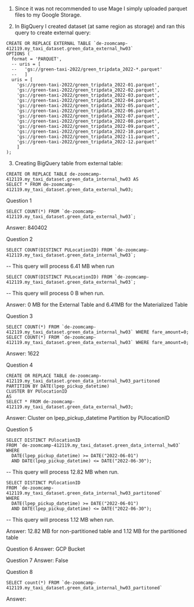 1) Since it was not recommended to use Mage I simply uploaded parquet files to my Google Storage.


2) In BigQuery I created dataset (at same region as storage) and ran this query to create external query:
```
CREATE OR REPLACE EXTERNAL TABLE `de-zoomcamp-412119.my_taxi_dataset.green_data_external_hw03`
OPTIONS (
  format = 'PARQUET',
  -- uris = [
  --   'gs://green-taxi-2022/green_tripdata_2022-*.parquet'
  --   ]
  uris = [
    'gs://green-taxi-2022/green_tripdata_2022-01.parquet', 
    'gs://green-taxi-2022/green_tripdata_2022-02.parquet',
    'gs://green-taxi-2022/green_tripdata_2022-03.parquet',
    'gs://green-taxi-2022/green_tripdata_2022-04.parquet',
    'gs://green-taxi-2022/green_tripdata_2022-05.parquet',
    'gs://green-taxi-2022/green_tripdata_2022-06.parquet',
    'gs://green-taxi-2022/green_tripdata_2022-07.parquet',
    'gs://green-taxi-2022/green_tripdata_2022-08.parquet',
    'gs://green-taxi-2022/green_tripdata_2022-09.parquet',
    'gs://green-taxi-2022/green_tripdata_2022-10.parquet',
    'gs://green-taxi-2022/green_tripdata_2022-11.parquet',
    'gs://green-taxi-2022/green_tripdata_2022-12.parquet'
    ]
);
```

3) Creating BigQuery table from external table:
```
CREATE OR REPLACE TABLE de-zoomcamp-412119.my_taxi_dataset.green_data_internal_hw03 AS 
SELECT * FROM de-zoomcamp-412119.my_taxi_dataset.green_data_external_hw03;
```


Question 1
```
SELECT COUNT(*) FROM `de-zoomcamp-412119.my_taxi_dataset.green_data_external_hw03`;
```
Answer: 840402


Question 2
```
SELECT COUNT(DISTINCT PULocationID) FROM `de-zoomcamp-412119.my_taxi_dataset.green_data_internal_hw03`;
```
-- This query will process 6.41 MB when run
```
SELECT COUNT(DISTINCT PULocationID) FROM `de-zoomcamp-412119.my_taxi_dataset.green_data_external_hw03`;
```
-- This query will process 0 B when run.

Answer: 0 MB for the External Table and 6.41MB for the Materialized Table


Question 3
```
SELECT COUNT(*) FROM `de-zoomcamp-412119.my_taxi_dataset.green_data_internal_hw03` WHERE fare_amount=0;
SELECT COUNT(*) FROM `de-zoomcamp-412119.my_taxi_dataset.green_data_external_hw03` WHERE fare_amount=0;
```
Answer: 1622


Question 4
```
CREATE OR REPLACE TABLE de-zoomcamp-412119.my_taxi_dataset.green_data_internal_hw03_partitoned 
PARTITION BY DATE(lpep_pickup_datetime)
CLUSTER BY PUlocationID
AS
SELECT * FROM de-zoomcamp-412119.my_taxi_dataset.green_data_external_hw03;
```
Answer: Cluster on lpep_pickup_datetime Partition by PUlocationID


Question 5
```
SELECT DISTINCT PUlocationID
FROM `de-zoomcamp-412119.my_taxi_dataset.green_data_internal_hw03`
WHERE
  DATE(lpep_pickup_datetime) >= DATE("2022-06-01")
  AND DATE(lpep_pickup_datetime) <= DATE("2022-06-30");
```
-- This query will process 12.82 MB when run.
```
SELECT DISTINCT PUlocationID
FROM `de-zoomcamp-412119.my_taxi_dataset.green_data_internal_hw03_partitoned`
WHERE
  DATE(lpep_pickup_datetime) >= DATE("2022-06-01")
  AND DATE(lpep_pickup_datetime) <= DATE("2022-06-30");
```
-- This query will process 1.12 MB when run.

Answer: 12.82 MB for non-partitioned table and 1.12 MB for the partitioned table

Question 6
Answer: GCP Bucket


Question 7
Answer: False

Question 8
```
SELECT count(*) FROM `de-zoomcamp-412119.my_taxi_dataset.green_data_internal_hw03_partitoned`
```

Answer: 